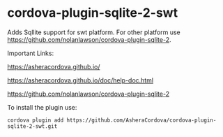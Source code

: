 # cordova-plugin-sqlite-2-swt

Adds Sqllite support for swt platform. For other platform use https://github.com/nolanlawson/cordova-plugin-sqlite-2.

Important Links:

https://asheracordova.github.io/

https://asheracordova.github.io/doc/help-doc.html

https://github.com/nolanlawson/cordova-plugin-sqlite-2

To install the plugin use:
```
cordova plugin add https://github.com/AsheraCordova/cordova-plugin-sqlite-2-swt.git
```
